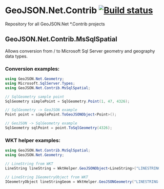 # GeoJSON.Net.Contrib [![Build status](https://ci.appveyor.com/api/projects/status/o0luferroe8haepe)](https://ci.appveyor.com/project/xfischer/geojson-net-contrib-qj7q5)
Repository for all GeoJSON.Net *.Contrib projects

## GeoJSON.Net.Contrib.MsSqlSpatial
Allows conversion from / to Microsoft Sql Server geometry and geography data types.

### Conversion examples:

```csharp
using GeoJSON.Net.Geometry;
using Microsoft.SqlServer.Types;
using GeoJSON.Net.Contrib.MsSqlSpatial;

// SqlGeometry sample point
SqlGeometry simplePoint = SqlGeometry.Point(1, 47, 4326);

// SqlGeometry -> GeoJSON example
Point point = simplePoint.ToGeoJSONObject<Point>();

// GeoJSON -> SqlGeometry example
SqlGeometry sqlPoint = point.ToSqlGeometry(4326);
```

### WKT helper examples:

```csharp
using GeoJSON.Net.Contrib.MsSqlSpatial;
using GeoJSON.Net.Geometry;

// LineString from WKT
LineString lineString = WktHelper.GeoJSONObject<LineString>("LINESTRING(1 47,1 46,0 46,0 47,1 47)");

// LineString IGeometryObject from WKT
IGeometryObject lineStringGeom = WktHelper.GeoJSONGeometry("LINESTRING(1 47,1 46,0 46,0 47,1 47)");
```
